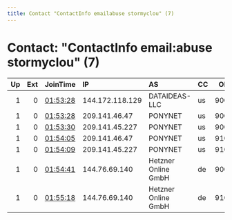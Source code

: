 ```yaml
---
title: Contact "ContactInfo emailabuse stormyclou" (7)
---
```


# Contact: "ContactInfo email:abuse stormyclou" (7)

|   Up |   Ext | JoinTime                                                                                            | IP              | AS                  | CC   |   ORp |   Dirp | OS    | Version   | Nickname       |   eFamMembers |
|-----:|------:|:----------------------------------------------------------------------------------------------------|:----------------|:--------------------|:-----|------:|-------:|:------|:----------|:---------------|--------------:|
|    1 |     0 | [01:53:28](https://metrics.torproject.org/rs.html#details/2A772EBF36CE63BD643674C4E3914D9A55F40140) | 144.172.118.129 | DATAIDEAS-LLC       | us   |  9000 |   9001 | Linux | 0.4.5.10  | StormyCloudInc |            12 |
|    1 |     0 | [01:53:28](https://metrics.torproject.org/rs.html#details/E4E7D68A7B066E48E9D47FDB289184E3DEAC9673) | 209.141.46.47   | PONYNET             | us   |  9000 |   9001 | Linux | 0.4.5.10  | StormyCloudInc |            12 |
|    1 |     0 | [01:53:30](https://metrics.torproject.org/rs.html#details/4B25B574C2C0F6230C8DD8F35711CA23AAA43971) | 209.141.45.227  | PONYNET             | us   |  9000 |   9001 | Linux | 0.4.5.10  | StormyCloudInc |            12 |
|    1 |     0 | [01:54:05](https://metrics.torproject.org/rs.html#details/74838E434B0CF36CC2399BAE07C204D1BD14C14F) | 209.141.46.47   | PONYNET             | us   |  9100 |   9101 | Linux | 0.4.5.10  | StormyCloudInc |            12 |
|    1 |     0 | [01:54:09](https://metrics.torproject.org/rs.html#details/9A6F2A2DB69D3D5892528434EAAF00B8012F137E) | 209.141.45.227  | PONYNET             | us   |  9100 |   9101 | Linux | 0.4.5.10  | StormyCloudInc |            12 |
|    1 |     0 | [01:54:41](https://metrics.torproject.org/rs.html#details/83894380AC96AEA1F1A3803A04D25A6360085591) | 144.76.69.140   | Hetzner Online GmbH | de   |  9000 |   9001 | Linux | 0.4.5.10  | StormyCloudInc |            12 |
|    1 |     0 | [01:55:18](https://metrics.torproject.org/rs.html#details/E3ACC23B99608365FAB11D4F1D36D20A83F527C8) | 144.76.69.140   | Hetzner Online GmbH | de   |  9100 |   9101 | Linux | 0.4.5.10  | StormyCloudInc |            12 |
